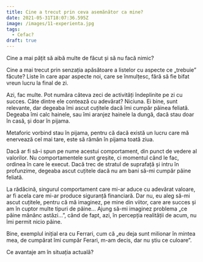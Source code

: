 ```yaml
---
title: Cine a trecut prin ceva asemănător ca mine?
date: 2021-05-31T18:07:36.595Z
image: /images/11-experienta.jpg
tags:
  - Cefac?
draft: true
---
```

Cine a mai pățit să aibă multe de făcut și să nu facă nimic?

Cine a mai trecut prin senzația apăsătoare a listelor cu aspecte ce „trebuie” făcute? Liste în care apar aspecte noi, care se înmulțesc, fără să fie bifat vreun lucru la final de zi.

Azi, fac multe. Pot număra câteva zeci de activități îndeplinite pe zi cu succes. Câte dintre ele contează cu adevărat? Niciuna. Ei bine, sunt relevante, dar degeaba îmi ascut cuțitele dacă îmi cumpăr pâinea feliată. Degeaba îmi calc hainele, sau îmi aranjez hainele la dungă, dacă stau doar în casă, și doar în pijama. 

Metaforic vorbind stau în pijama, pentru că dacă există un lucru care mă enervează cel mai tare, este să rămân în pijama toată ziua.

Dacă ar fi să-i spun pe nume acestui comportament, din punct de vedere al valorilor. Nu comportamentele sunt greșite, ci momentul când le fac, ordinea în care le execut. Dacă trec de stratul de suprafață și intru în profunzime, degeaba ascut cuțitele dacă nu am bani să-mi cumpăr pâine feliată.

La rădăcină, singurul comportament care mi-ar aduce cu adevărat valoare, ar fi acela care mi-ar produce siguranță financiară. Dar nu, eu aleg să-mi ascut cuțitele, pentru că mă imaginez, pe mine din viitor, care are succes și am în cuptor multe tipuri de pâine... Ajung să-mi imaginez problema „ce pâine mănânc astăzi...”, când de fapt, azi, în percepția realității de acum, nu îmi permit nicio pâine.

Bine, exemplul inițial era cu Ferrari, cum că „eu deja sunt milionar în mintea mea, de cumpărat îmi cumpăr Ferari, m-am decis, dar nu știu ce culoare”.

Ce avantaje am în situația actuală?